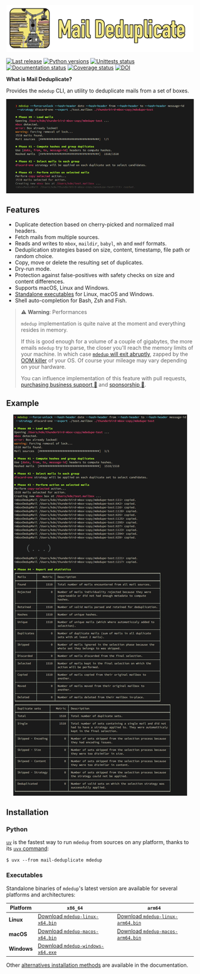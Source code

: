 <p align="center">
  <a href="https://github.com/kdeldycke/mail-deduplicate/">
    <img src="https://raw.githubusercontent.com/kdeldycke/mail-deduplicate/main/docs/assets/mail-deduplicate-logo-header.png" alt="Mail Deduplicate">
  </a>
</p>

[![Last release](https://img.shields.io/pypi/v/mail-deduplicate.svg)](https://pypi.python.org/pypi/mail-deduplicate)
[![Python versions](https://img.shields.io/pypi/pyversions/mail-deduplicate.svg)](https://pypi.python.org/pypi/mail-deduplicate)
[![Unittests status](https://github.com/kdeldycke/mail-deduplicate/actions/workflows/tests.yaml/badge.svg?branch=main)](https://github.com/kdeldycke/mail-deduplicate/actions/workflows/tests.yaml?query=branch%3Amain)
[![Documentation status](https://github.com/kdeldycke/mail-deduplicate/actions/workflows/docs.yaml/badge.svg?branch=main)](https://github.com/kdeldycke/mail-deduplicate/actions/workflows/docs.yaml?query=branch%3Amain)
[![Coverage status](https://codecov.io/gh/kdeldycke/mail-deduplicate/branch/main/graph/badge.svg)](https://app.codecov.io/gh/kdeldycke/mail-deduplicate)
[![DOI](https://zenodo.org/badge/DOI/10.5281/zenodo.7364256.svg)](https://doi.org/10.5281/zenodo.7364256)

**What is Mail Deduplicate?**

Provides the `mdedup` CLI, an utility to deduplicate mails from a set of boxes.

<p align="center">
  <img src="https://raw.githubusercontent.com/kdeldycke/mail-deduplicate/main/docs/assets/cli-coloured-header.png" alt="Mail Deduplicate">
</p>

## Features

- Duplicate detection based on cherry-picked and normalized mail
  headers.
- Fetch mails from multiple sources.
- Reads and writes to `mbox`, `maildir`, `babyl`, `mh` and `mmdf`
  formats.
- Deduplication strategies based on size, content, timestamp, file path
  or random choice.
- Copy, move or delete the resulting set of duplicates.
- Dry-run mode.
- Protection against false-positives with safety checks on size and content differences.
- Supports macOS, Linux and Windows.
- [Standalone executables](#executables) for Linux, macOS and Windows.
- Shell auto-completion for Bash, Zsh and Fish.

> ⚠️ **Warning**: Performances
>
> `mdedup` implementation is quite naive at the moment and everything resides in memory.
>
> If this is good enough for a volume of a couple of gigabytes, the more emails `mdedup` try to parse, the closer you'll reach the memory limits of your machine. In which case [`mdedup` will exit abruptly](https://github.com/kdeldycke/mail-deduplicate/issues/362#issuecomment-1266743045), zapped by the [OOM killer](https://en.wikipedia.org/wiki/Out_of_memory) of your OS. Of course your mileage may vary depending on your hardware.
>
> You can influence implementation of this feature with pull requests, [purchasing business support 🤝](https://github.com/sponsors/kdeldycke) and [sponsorship 🫶](https://github.com/sponsors/kdeldycke).

## Example

<p align="center">
  <img src="https://raw.githubusercontent.com/kdeldycke/mail-deduplicate/main/docs/assets/cli-coloured-run.png">
</p>

## Installation

### Python

[`uv`](https://docs.astral.sh/uv/getting-started/installation/) is the fastest way to run `mdedup` from sources on any platform, thanks to its [`uvx` command](https://docs.astral.sh/uv/guides/tools/#running-tools):

```shell-session
$ uvx --from mail-deduplicate mdedup
```

### Executables

Standalone binaries of `mdedup`'s latest version are available for several platforms and architectures:

| Platform    | `x86_64`                                                                                                                    | `arm64`                                                                                                                     |
| ----------- | --------------------------------------------------------------------------------------------------------------------------- | --------------------------------------------------------------------------------------------------------------------------- |
| **Linux**   | [Download `mdedup-linux-x64.bin`](https://github.com/kdeldycke/workflows/releases/latest/download/mdedup-linux-x64.bin)     | [Download `mdedup-linux-arm64.bin`](https://github.com/kdeldycke/workflows/releases/latest/download/mdedup-linux-arm64.bin) |
| **macOS**   | [Download `mdedup-macos-x64.bin`](https://github.com/kdeldycke/workflows/releases/latest/download/mdedup-macos-x64.bin)     | [Download `mdedup-macos-arm64.bin`](https://github.com/kdeldycke/workflows/releases/latest/download/mdedup-macos-arm64.bin) |
| **Windows** | [Download `mdedup-windows-x64.exe`](https://github.com/kdeldycke/workflows/releases/latest/download/mdedup-windows-x64.exe) |                                                                                                                             |

Other
[alternatives installation methods](https://kdeldycke.github.io/mail-deduplicate/install.html)
are available in the documentation.

